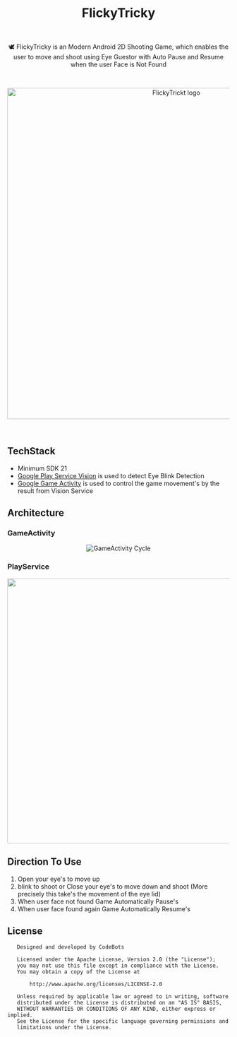 <p align="center">
     <h1 align='center'>FlickyTricky</h1>
</p>
<br>
<p align='center'>
    <p align='center'>🕊️ FlickyTricky is an Modern Android 2D Shooting Game, which enables the user to move and shoot using Eye Guestor with Auto Pause and Resume when the user Face is Not Found </p>
 </p>
 <br>
<p align="center">
  <img width="750" src="https://user-images.githubusercontent.com/81013192/150317119-b003293e-f6ac-4549-bcd6-078178cd54db.jpg" alt="FlickyTrickt logo">
</p>
<br>

## TechStack
- Minimum SDK 21
- [Google Play Service Vision](https://developers.google.com/android/reference/com/google/android/gms/vision/package-summary) is used to detect Eye Blink Detection
- [Google Game Activity](https://developer.android.com/games/agdk/integrate-game-activity) is used to control the game movement's by the result from Vision Service

## Architecture
### GameActivity 
<p align='center'>
   <img src="https://user-images.githubusercontent.com/81013192/150321008-bd4ced51-696a-4ba1-905f-2b7d668d18b2.png" alt="GameActivity Cycle">
</p>

### PlayService
<p align='center'>
  <img width="600" src='https://user-images.githubusercontent.com/81013192/150322473-f69c21e5-e306-44fb-9e47-67f9df8bc3f6.jpg'>
</p>

## Direction To Use

1. Open your eye's to move up
2. blink to shoot or Close your eye's to move down and shoot (More precisely this take's the movement of the eye lid)
3. When user face not found Game Automatically Pause's
4. When user face found again Game Automatically Resume's

## License
``` LICENSE
   Designed and developed by CodeBots

   Licensed under the Apache License, Version 2.0 (the "License");
   you may not use this file except in compliance with the License.
   You may obtain a copy of the License at

       http://www.apache.org/licenses/LICENSE-2.0

   Unless required by applicable law or agreed to in writing, software
   distributed under the License is distributed on an "AS IS" BASIS,
   WITHOUT WARRANTIES OR CONDITIONS OF ANY KIND, either express or implied.
   See the License for the specific language governing permissions and
   limitations under the License.
        


